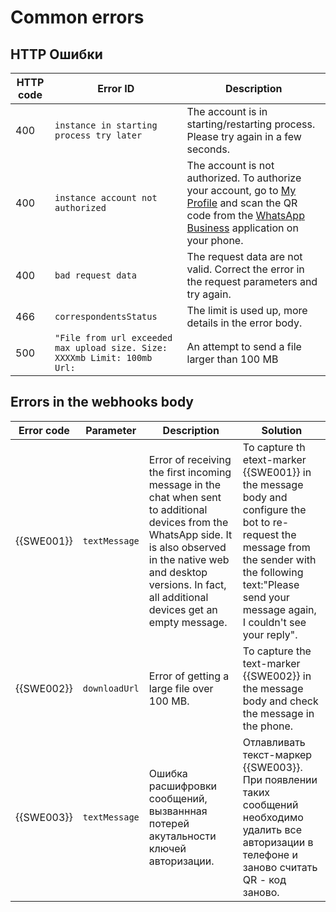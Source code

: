 # Common errors

## HTTP Ошибки

HTTP code | Error ID | Description
----- | ----- | -----
400 | `instance in starting process try later` | The account is in starting/restarting process. Please try again in a few seconds.
400 | `instance account not authorized` | The account is not authorized. To authorize your account, go to [My Profile](https://console.green-api.com) and scan the QR code from the [WhatsApp Business](https://www.whatsapp.com/business/) application on your phone.
400 | `bad request data` | The request data are not valid. Correct the error in the request parameters and try again.
466 | `correspondentsStatus` | The limit is used up, more details in the error body.
500 | `"File from url exceeded max upload size. Size: XXXXmb Limit: 100mb Url:` | An attempt to send a file larger than 100 MB

## Errors in the webhooks body

Error code | Parameter | Description | Solution
----- | ----- | ----- | -----
{{SWE001}}| `textMessage` | Error of receiving the first incoming message in the chat when sent to additional devices from the WhatsApp side. It is also observed in the native web and desktop versions. In fact, all additional devices get an empty message. | To capture th etext-marker {{SWE001}} in the message body and configure the bot to re-request the message from the sender with the following text:"Please send your message again, I couldn't see your reply".
{{SWE002}}| `downloadUrl` | Error of getting a large file over 100 MB. | To capture the text-marker {{SWE002}} in the message body and check the message in the phone.
{{SWE003}}| `textMessage` | Ошибка расшифровки сообщений, вызваннная потерей акутальности ключей авторизации. | Отлавливать текст-маркер {{SWE003}}. При появлении таких сообщений необходимо удалить все авторизации в телефоне и заново считать QR - код заново.
